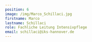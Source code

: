 ```yaml
---
position: 6
image: /img/Marco_Schillaci.jpg
firstname: Marco
lastname: Schillaci
role: Fachliche Leitung Intensivpflege
email: schillaci@iks-hannover.de
---
```


